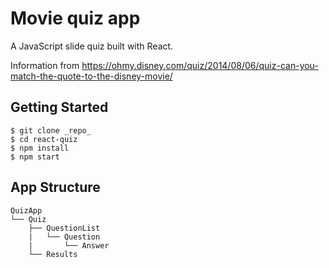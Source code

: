 # Movie quiz app
A JavaScript slide quiz built with React.

Information from https://ohmy.disney.com/quiz/2014/08/06/quiz-can-you-match-the-quote-to-the-disney-movie/

Getting Started
---------------

```shell
$ git clone _repo_
$ cd react-quiz
$ npm install
$ npm start
```

App Structure
-------------

```
QuizApp
└── Quiz
    ├── QuestionList
    |   └── Question
    |       └── Answer
    └── Results
```
